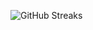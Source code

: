 ![GitHub Streaks](https://github-streaks-mqc9.onrender.com/streak/happilli/image?theme=midnight&cache_bust=1743032342)
